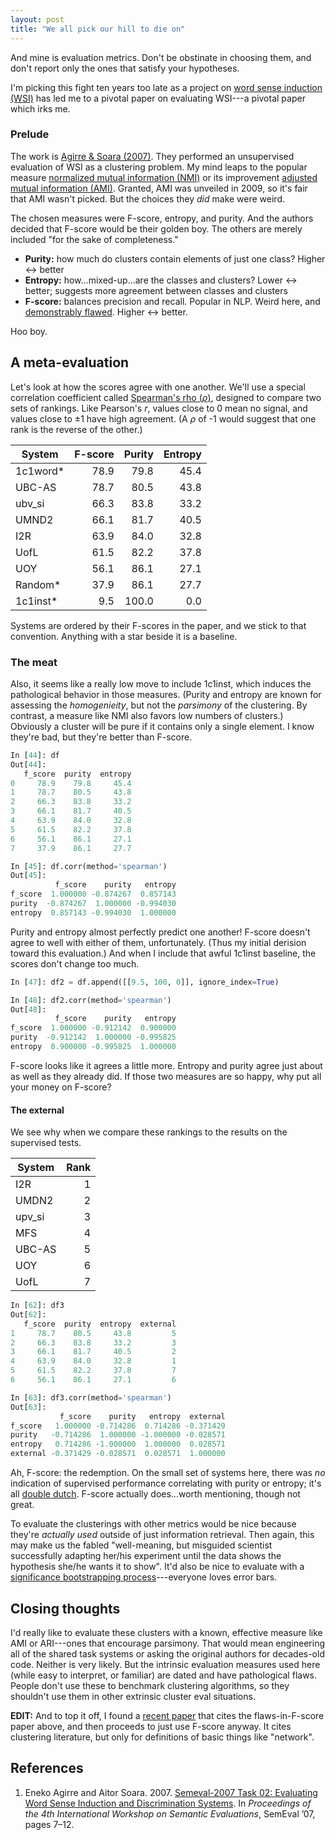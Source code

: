 ```yaml
---
layout: post
title: "We all pick our hill to die on"
---
```


And mine is evaluation metrics. Don't be obstinate in choosing them, and don't report only the ones that satisfy your hypotheses.

I'm picking this fight ten years too late as a project on [word sense induction (WSI)](https://en.wikipedia.org/wiki/Word-sense_induction) has led me to a pivotal paper on evaluating WSI---a pivotal paper which irks me.

### Prelude

The work is [Agirre & Soara (2007)](#references). They performed an unsupervised evaluation of WSI as a clustering problem. My mind leaps to the popular measure [normalized mutual information (NMI)](https://en.wikipedia.org/wiki/Variation_of_information) or its improvement [adjusted mutual information (AMI)](https://en.wikipedia.org/wiki/Adjusted_mutual_information). Granted, AMI was unveiled in 2009, so it's fair that AMI wasn't picked. But the choices they *did* make were weird.

The chosen measures were F-score, entropy, and purity. And the authors decided that F-score would be their golden boy. The others are merely included "for the sake of completeness."

* **Purity:** how much do clusters contain elements of just one class? Higher ↔ better
* **Entropy:** how...mixed-up...are the classes and clusters?  Lower ↔ better; suggests more agreement between classes and clusters
* **F-score:** balances precision and recall. Popular in NLP. Weird here, and [demonstrably flawed](https://arxiv.org/pdf/1503.06410.pdf). Higher ↔ better.

Hoo boy.

## A meta-evaluation

Let's look at how the scores agree with one another. We'll use a special correlation coefficient called [Spearman's rho ($\rho$)](https://en.wikipedia.org/wiki/Spearman's_rank_correlation_coefficient), designed to compare two sets of rankings. Like Pearson's $r$, values close to 0 mean no signal, and values close to ±1 have high agreement. (A $\rho$ of -1 would suggest that one rank is the reverse of the other.)

| System | F-score | Purity | Entropy |
|----------|-----:|------:|-----:|
| 1c1word* | 78.9 |  79.8 | 45.4 |
| UBC-AS   | 78.7 |  80.5 | 43.8 |
| ubv_si   | 66.3 |  83.8 | 33.2 |
| UMND2    | 66.1 |  81.7 | 40.5 |
| I2R      | 63.9 |  84.0 | 32.8 |
| UofL     | 61.5 |  82.2 | 37.8 |
| UOY      | 56.1 |  86.1 | 27.1 |
| Random*  | 37.9 |  86.1 | 27.7 |
| 1c1inst* |  9.5 | 100.0 |  0.0 |

Systems are ordered by their F-scores in the paper, and we stick to that convention. Anything with a star beside it is a baseline. 

### The meat

Also, it seems like a really low move to include 1c1inst, which induces the pathological behavior in those measures. (Purity and entropy are known for assessing the *homogenieity*, but not the *parsimony* of the clustering. By contrast, a measure like NMI also favors low numbers of clusters.) Obviously a cluster will be pure if it contains only a single element. I know they're bad, but they're better than F-score. 

```python
In [44]: df
Out[44]: 
   f_score  purity  entropy
0     78.9    79.8     45.4
1     78.7    80.5     43.8
2     66.3    83.8     33.2
3     66.1    81.7     40.5
4     63.9    84.0     32.8
5     61.5    82.2     37.8
6     56.1    86.1     27.1
7     37.9    86.1     27.7

In [45]: df.corr(method='spearman')
Out[45]: 
          f_score    purity   entropy
f_score  1.000000 -0.874267  0.857143
purity  -0.874267  1.000000 -0.994030
entropy  0.857143 -0.994030  1.000000
```
Purity and entropy almost perfectly predict one another! F-score doesn't agree to well with either of them, unfortunately. (Thus my initial derision toward this evaluation.) And when I include that awful 1c1inst baseline, the scores don't change too much.

```python
In [47]: df2 = df.append([[9.5, 100, 0]], ignore_index=True)

In [48]: df2.corr(method='spearman')
Out[48]: 
          f_score    purity   entropy
f_score  1.000000 -0.912142  0.900000
purity  -0.912142  1.000000 -0.995825
entropy  0.900000 -0.995825  1.000000
```
F-score looks like it agrees a little more. Entropy and purity agree just about as well as they already did. If those two measures are so happy, why put all your money on F-score?

#### The external

We see why when we compare these rankings to the results on the supervised tests.

| System | Rank |
| ------ | ---: |
| I2R    | 1  |             
| UMDN2  | 2  |              
| upv_si | 3  |               
| MFS    | 4  |            
| UBC-AS | 5  |               
| UOY    | 6  |            
| UofL   | 7  |     

```python
In [62]: df3
Out[62]: 
   f_score  purity  entropy  external
1     78.7    80.5     43.8         5
2     66.3    83.8     33.2         3
3     66.1    81.7     40.5         2
4     63.9    84.0     32.8         1
5     61.5    82.2     37.8         7
6     56.1    86.1     27.1         6

In [63]: df3.corr(method='spearman')
Out[63]: 
           f_score    purity   entropy  external
f_score   1.000000 -0.714286  0.714286 -0.371429
purity   -0.714286  1.000000 -1.000000 -0.028571
entropy   0.714286 -1.000000  1.000000  0.028571
external -0.371429 -0.028571  0.028571  1.000000
```        

Ah, F-score: the redemption. On the small set of systems here, there was *no* indication of supervised performance correlating with purity or entropy; it's all [double dutch](https://dictionary.cambridge.org/dictionary/english/double-dutch). F-score actually does...worth mentioning, though not great.

To evaluate the clusterings with other metrics would be nice because they're *actually used* outside of just information retrieval. Then again, this may make us the fabled "well-meaning, but misguided scientist successfully adapting her/his experiment until the data shows the hypothesis she/he wants it to show". It'd also be nice to evaluate with a [significance bootstrapping process](http://www.aclweb.org/anthology/W04-3250)---everyone loves error bars.

## Closing thoughts

I'd really like to evaluate these clusters with a known, effective measure like AMI or ARI---ones that encourage parsimony. That would mean engineering all of the shared task systems or asking the original authors for decades-old code. Neither is very likely. But the intrinsic evaluation measures used here (while easy to interpret, or familiar) are dated and have pathological flaws. People don't use these to benchmark clustering algorithms, so they shouldn't use them in other extrinsic cluster eval situations. 

**EDIT:** And to top it off, I found a [recent paper](http://journals.plos.org/plosone/article?id=10.1371/journal.pone.0178650) that cites the flaws-in-F-score paper above, and then proceeds to just use F-score anyway. It cites clustering literature, but only for definitions of basic things like "network". 

## References

1. Eneko Agirre and Aitor Soara. 2007. [Semeval-2007 Task 02: Evaluating Word Sense Induction and Discrimination Systems](http://aclweb.org/anthology/S07-1). In *Proceedings of the 4th International Workshop on Semantic Evaluations*, SemEval ’07, pages 7–12.
